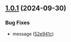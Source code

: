 ## [1.0.1](https://github.com/openstandia/maven-release-example/compare/v1.0.0...v1.0.1) (2024-09-30)


### Bug Fixes

* message ([52e941c](https://github.com/openstandia/maven-release-example/commit/52e941ce836dfc0d43575c3caa58cb03921dab36))
